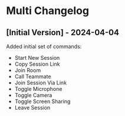 # Multi Changelog

## [Initial Version] - 2024-04-04

Added initial set of commands:

- Start New Session
- Copy Session Link
- Join Room
- Call Teammate
- Join Session Via Link
- Toggle Microphone
- Toggle Camera
- Toggle Screen Sharing
- Leave Session
